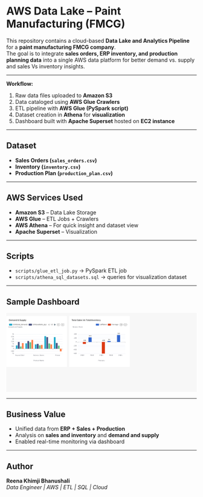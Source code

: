 # AWS Data Lake – Paint Manufacturing (FMCG)

This repository contains a cloud-based **Data Lake and Analytics Pipeline** for a **paint manufacturing FMCG company**.  
The goal is to integrate **sales orders, ERP inventory, and production planning data** into a single AWS data platform for better demand vs. supply and sales Vs inventory insights.

---

**Workflow:**
1. Raw data files uploaded to **Amazon S3**
2. Data cataloged using **AWS Glue Crawlers**
3. ETL pipeline with **AWS Glue (PySpark script)**
4. Dataset creation in **Athena** for **visualization** 
5. Dashboard built with **Apache Superset** hosted on **EC2 instance**

---

## Dataset
- **Sales Orders (`sales_orders.csv`)**
- **Inventory (`inventory.csv`)**
- **Production Plan (`production_plan.csv`)**

---

## AWS Services Used
- **Amazon S3** – Data Lake Storage  
- **AWS Glue** – ETL Jobs + Crawlers  
- **AWS Athena** – For quick insight and dataset view   
- **Apache Superset** – Visualization  

---

## Scripts
- `scripts/glue_etl_job.py` → PySpark ETL job  
- `scripts/athena_sql_datasets.sql` → queries for visualization dataset

---

## Sample Dashboard
![Superset Dashboard](dashboard/analysis-dashboard.jpg)

---

## Business Value
- Unified data from **ERP + Sales + Production**  
- Analysis on **sales and inventory** and **demand and supply**  
- Enabled real-time monitoring via dashboard  

---

## Author
**Reena Khimji Bhanushali**  
*Data Engineer | AWS | ETL | SQL | Cloud* 




